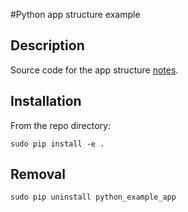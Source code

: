 #Python app structure example

## Description

Source code for the app structure [notes](https://an7ar35.bitbucket.io/pdf/knowledge/2018-03%20-%20Python%20skeleton%20app%20example.pdf).

## Installation

From the repo directory:

`sudo pip install -e .`

## Removal

`sudo pip uninstall python_example_app`